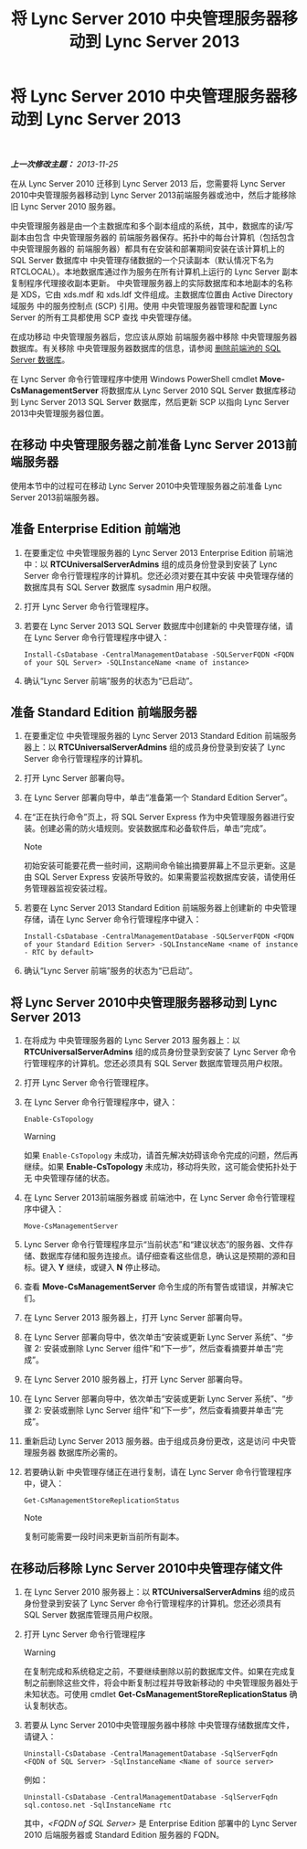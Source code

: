 ﻿---
title: 将 Lync Server 2010 中央管理服务器移动到 Lync Server 2013
TOCTitle: 将 Lync Server 2010 中央管理服务器移动到 Lync Server 2013
ms:assetid: 30cc98f2-1916-4dbe-99d0-8df5368ed3ec
ms:mtpsurl: https://technet.microsoft.com/zh-cn/library/JJ688013(v=OCS.15)
ms:contentKeyID: 49888353
ms.date: 05/19/2016
mtps_version: v=OCS.15
ms.translationtype: HT
---

# 将 Lync Server 2010 中央管理服务器移动到 Lync Server 2013

 

_**上一次修改主题：** 2013-11-25_

在从 Lync Server 2010 迁移到 Lync Server 2013 后，您需要将 Lync Server 2010中央管理服务器移动到 Lync Server 2013前端服务器或池中，然后才能移除旧 Lync Server 2010 服务器。

中央管理服务器是由一个主数据库和多个副本组成的系统，其中，数据库的读/写副本由包含 中央管理服务器的 前端服务器保存。拓扑中的每台计算机（包括包含 中央管理服务器的 前端服务器）都具有在安装和部署期间安装在该计算机上的 SQL Server 数据库中 中央管理存储数据的一个只读副本（默认情况下名为 RTCLOCAL）。本地数据库通过作为服务在所有计算机上运行的 Lync Server 副本复制程序代理接收副本更新。 中央管理服务器上的实际数据库和本地副本的名称是 XDS，它由 xds.mdf 和 xds.ldf 文件组成。主数据库位置由 Active Directory 域服务 中的服务控制点 (SCP) 引用。使用 中央管理服务器管理和配置 Lync Server 的所有工具都使用 SCP 查找 中央管理存储。

在成功移动 中央管理服务器后，您应该从原始 前端服务器中移除 中央管理服务器数据库。有关移除 中央管理服务器数据库的信息，请参阅 [删除前端池的 SQL Server 数据库](remove-the-sql-server-database-for-a-front-end-pool.md)。

在 Lync Server 命令行管理程序中使用 Windows PowerShell cmdlet **Move-CsManagementServer** 将数据库从 Lync Server 2010 SQL Server 数据库移动到 Lync Server 2013 SQL Server 数据库，然后更新 SCP 以指向 Lync Server 2013中央管理服务器位置。

## 在移动 中央管理服务器之前准备 Lync Server 2013前端服务器

使用本节中的过程可在移动 Lync Server 2010中央管理服务器之前准备 Lync Server 2013前端服务器。

## 准备 Enterprise Edition 前端池

1.  在要重定位 中央管理服务器的 Lync Server 2013 Enterprise Edition 前端池中：以 **RTCUniversalServerAdmins** 组的成员身份登录到安装了 Lync Server 命令行管理程序的计算机。您还必须对要在其中安装 中央管理存储的数据库具有 SQL Server 数据库 sysadmin 用户权限。

2.  打开 Lync Server 命令行管理程序。

3.  若要在 Lync Server 2013 SQL Server 数据库中创建新的 中央管理存储，请在 Lync Server 命令行管理程序中键入：
    
        Install-CsDatabase -CentralManagementDatabase -SQLServerFQDN <FQDN of your SQL Server> -SQLInstanceName <name of instance>

4.  确认“Lync Server 前端”服务的状态为“已启动”。

## 准备 Standard Edition 前端服务器

1.  在要重定位 中央管理服务器的 Lync Server 2013 Standard Edition 前端服务器上：以 **RTCUniversalServerAdmins** 组的成员身份登录到安装了 Lync Server 命令行管理程序的计算机。

2.  打开 Lync Server 部署向导。

3.  在 Lync Server 部署向导中，单击“准备第一个 Standard Edition Server”。

4.  在“正在执行命令”页上，将 SQL Server Express 作为中央管理服务器进行安装。创建必需的防火墙规则。安装数据库和必备软件后，单击“完成”。
    
    > [!NOTE]
    > 初始安装可能要花费一些时间，这期间命令输出摘要屏幕上不显示更新。这是由 SQL Server Express 安装所导致的。如果需要监视数据库安装，请使用任务管理器监视安装过程。


5.  若要在 Lync Server 2013 Standard Edition 前端服务器上创建新的 中央管理存储，请在 Lync Server 命令行管理程序中键入：
    
        Install-CsDatabase -CentralManagementDatabase -SQLServerFQDN <FQDN of your Standard Edition Server> -SQLInstanceName <name of instance - RTC by default>

6.  确认“Lync Server 前端”服务的状态为“已启动”。

## 将 Lync Server 2010中央管理服务器移动到 Lync Server 2013

1.  在将成为 中央管理服务器的 Lync Server 2013 服务器上：以 **RTCUniversalServerAdmins** 组的成员身份登录到安装了 Lync Server 命令行管理程序的计算机。您还必须具有 SQL Server 数据库管理员用户权限。

2.  打开 Lync Server 命令行管理程序。

3.  在 Lync Server 命令行管理程序中，键入：
    
        Enable-CsTopology
    
    > [!WARNING]
    > 如果 <code>Enable-CsTopology</code> 未成功，请首先解决妨碍该命令完成的问题，然后再继续。如果 <strong>Enable-CsTopology</strong> 未成功，移动将失败，这可能会使拓扑处于无 中央管理存储的状态。


4.  在 Lync Server 2013前端服务器或 前端池中，在 Lync Server 命令行管理程序中键入：
    
        Move-CsManagementServer

5.  Lync Server 命令行管理程序显示“当前状态”和“建议状态”的服务器、文件存储、数据库存储和服务连接点。请仔细查看这些信息，确认这是预期的源和目标。键入 **Y** 继续，或键入 **N** 停止移动。

6.  查看 **Move-CsManagementServer** 命令生成的所有警告或错误，并解决它们。

7.  在 Lync Server 2013 服务器上，打开 Lync Server 部署向导。

8.  在 Lync Server 部署向导中，依次单击“安装或更新 Lync Server 系统”、“步骤 2: 安装或删除 Lync Server 组件”和“下一步”，然后查看摘要并单击“完成”。

9.  在 Lync Server 2010 服务器上，打开 Lync Server 部署向导。

10. 在 Lync Server 部署向导中，依次单击“安装或更新 Lync Server 系统”、“步骤 2: 安装或删除 Lync Server 组件”和“下一步”，然后查看摘要并单击“完成”。

11. 重新启动 Lync Server 2013 服务器。由于组成员身份更改，这是访问 中央管理服务器 数据库所必需的。

12. 若要确认新 中央管理存储正在进行复制，请在 Lync Server 命令行管理程序中，键入：
    
        Get-CsManagementStoreReplicationStatus
    
    > [!NOTE]
    > 复制可能需要一段时间来更新当前所有副本。


## 在移动后移除 Lync Server 2010中央管理存储文件

1.  在 Lync Server 2010 服务器上：以 **RTCUniversalServerAdmins** 组的成员身份登录到安装了 Lync Server 命令行管理程序的计算机。您还必须具有 SQL Server 数据库管理员用户权限。

2.  打开 Lync Server 命令行管理程序
    
    > [!WARNING]
    > 在复制完成和系统稳定之前，不要继续删除以前的数据库文件。如果在完成复制之前删除这些文件，将会中断复制过程并导致新移动的 中央管理服务器处于未知状态。可使用 cmdlet <strong>Get-CsManagementStoreReplicationStatus</strong> 确认复制状态。


3.  若要从 Lync Server 2010中央管理服务器中移除 中央管理存储数据库文件，请键入：
    
        Uninstall-CsDatabase -CentralManagementDatabase -SqlServerFqdn <FQDN of SQL Server> -SqlInstanceName <Name of source server>
    
    例如：
    
        Uninstall-CsDatabase -CentralManagementDatabase -SqlServerFqdn sql.contoso.net -SqlInstanceName rtc
    
    其中，*\<FQDN of SQL Server\>* 是 Enterprise Edition 部署中的 Lync Server 2010 后端服务器或 Standard Edition 服务器的 FQDN。

